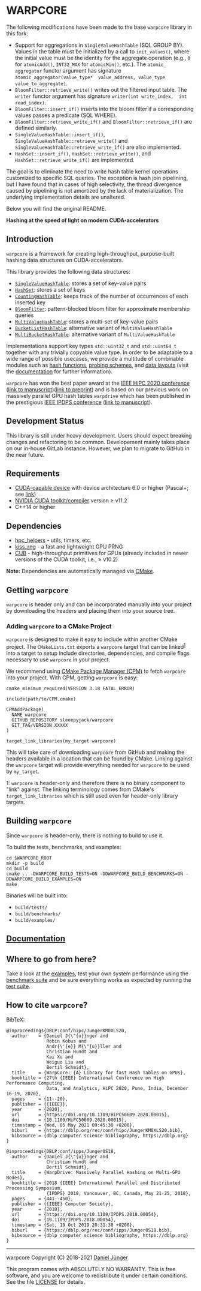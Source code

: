 # WARPCORE

The following modifications have been made to the base `warpcore` library in this fork:
- Support for aggregations in `SingleValueHashTable` (SQL GROUP BY). Values 
  in the table must be initialized by a call to `init_values()`, where the 
  initial value must be the identity for the aggregate operation (e.g., `0` 
  for `atomicAdd()`, `INT32_MAX` for `atomicMin()`, etc.). The `atomic_
  aggregator` functor argument has signature `atomic_aggregator(value_type* 
  value_address, value_type value_to_aggregate)`.
- `BloomFilter::retrieve_write()` writes out the filtered input table. The 
  `writer` functor argument has signature `writer(int write_index, 
  int read_index)`.
- `BloomFilter::insert_if()` inserts into the bloom filter if a corresponding 
  values passes a predicate (SQL WHERE).
- `BloomFilter::retrieve_write_if()` and `BloomFilter::retrieve_if()` are 
  defined similarly.
- `SingleValueHashTable::insert_if()`, `SingleValueHashTable::retrieve_write()` and 
  `SingleValueHashTable::retrieve_write_if()` are also implemented.
- `HashSet::insert_if()`, `HashSet::retrieve_write()`, and `HashSet::retrieve_write_if()` are 
  implemented.

The goal is to eliminate the need to write hash table kernel operations customized to specific SQL queries. The exception is hash join pipelining, but I have found that in cases of high selectivity, the thread divergence caused by pipelining is not amortized by the lack of materialization. The underlying implementation details are unaltered.

Below you will find the original README.

**Hashing at the speed of light on modern CUDA-accelerators**

## Introduction
`warpcore` is a framework for creating high-throughput, purpose-built hashing data structures on CUDA-accelerators.

This library provides the following data structures:
- [`SingleValueHashTable`](include/warpcore/single_value_hash_table.cuh): stores a set of key-value pairs
- [`HashSet`](include/warpcore/hash_set.cuh): stores a set of keys
- [`CountingHashTable`](include/warpcore/counting_hash_table.cuh): keeps track of the number of occurrences of each inserted key
- [`BloomFilter`](include/warpcore/bloom_filter.cuh): pattern-blocked bloom filter for approximate membership queries
- [`MultiValueHashTable`](include/warpcore/multi_value_hash_table.cuh): stores a multi-set of key-value pairs
- [`BucketListHashTable`](include/warpcore/bucket_list_hash_table.cuh): alternative variant of `MultiValueHashTable`
- [`MultiBucketHashTable`](include/warpcore/multi_bucket_hash_table.cuh): alternative variant of `MultiValueHashTable`

Implementations support key types `std::uint32_t` and `std::uint64_t` together with any trivially copyable value type. In order to be adaptable to a wide range of possible usecases, we provide a multitude of combinable modules such as [hash functions](include/warpcore/hashers.cuh), [probing schemes](include/warpcore/probing_schemes.cuh), and [data layouts](include/warpcore/storage.cuh) (visit the [documentation](https://sleeepyjack.github.io/warpcore/) for further information).

`warpcore` has won the best paper award at the [IEEE HiPC 2020 conference](https://hipc.org/) ([link to manuscript](https://ieeexplore.ieee.org/document/9406635))([link to preprint](https://arxiv.org/abs/2009.07914)) and is based on our previous work on massively parallel GPU hash tables `warpdrive` which has been published in the prestigious [IEEE IPDPS conference](https://www.ipdps.org/) ([link to manuscript](https://ieeexplore.ieee.org/document/8425198)).

## Development Status

This library is still under heavy development. Users should expect breaking changes and refactoring to be common.
Developement mainly takes place on our in-house GitLab instance. However, we plan to migrate to GitHub in the near future.

## Requirements
- [CUDA-capable device](https://developer.nvidia.com/cuda-gpus) with device architecture 6.0 or higher (Pascal+; see [link](https://en.wikipedia.org/wiki/CUDA#GPUs_supported))
- [NVIDIA CUDA toolkit/compiler](https://developer.nvidia.com/cuda-toolkit) version $\ge$ v11.2
- C++14 or higher

## Dependencies
- [hpc_helpers](https://gitlab.rlp.net/pararch/hpc_helpers) - utils, timers, etc.
- [kiss_rng](https://github.com/sleeepyjack/kiss_rng) - a fast and lightweight GPU PRNG
- [CUB](https://nvlabs.github.io/cub/) - high-throughput primitives for GPUs (already included in newer versions of the CUDA toolkit, i.e., $\ge$ v10.2)

**Note:** Dependencies are automatically managed via [CMake](https://cmake.org/).

## Getting `warpcore`

`warpcore` is header only and can be incorporated manually into your project by downloading the headers and placing them into your source tree.

### Adding `warpcore` to a CMake Project

`warpcore` is designed to make it easy to include within another CMake project.
 The `CMakeLists.txt` exports a `warpcore` target that can be linked<sup>[1](#link-footnote)</sup> into a target to setup include directories, dependencies, and compile flags necessary to use `warpcore` in your project.


We recommend using [CMake Package Manager (CPM)](https://github.com/TheLartians/CPM.cmake) to fetch `warpcore` into your project.
With CPM, getting `warpcore` is easy:

```
cmake_minimum_required(VERSION 3.18 FATAL_ERROR)

include(path/to/CPM.cmake)

CPMAddPackage(
  NAME warpcore
  GITHUB_REPOSITORY sleeepyjack/warpcore
  GIT_TAG/VERSION XXXXX
)

target_link_libraries(my_target warpcore)
```

This will take care of downloading `warpcore` from GitHub and making the headers available in a location that can be found by CMake. Linking against the `warpcore` target will provide everything needed for `warpcore` to be used by `my_target`.

<a name="link-footnote">1</a>: `warpcore` is header-only and therefore there is no binary component to "link" against. The linking terminology comes from CMake's `target_link_libraries` which is still used even for header-only library targets.

## Building `warpcore`

Since `warpcore` is header-only, there is nothing to build to use it.

To build the tests, benchmarks, and examples:

```
cd $WARPCORE_ROOT
mkdir -p build
cd build
cmake .. -DWARPCORE_BUILD_TESTS=ON -DDWARPCORE_BUILD_BENCHMARKS=ON -DDWARPCORE_BUILD_EXAMPLES=ON
make
```
Binaries will be built into:
- `build/tests/`
- `build/benchmarks/`
- `build/examples/`


## [Documentation](docs/index.html)

## Where to go from here?
Take a look at the [examples](examples/README.md), test your own system performance using the [benchmark suite](benchmarks/README.md) and be sure everything works as expected by running the [test suite](tests/README.md).

## How to cite `warpcore`?
BibTeX:
```console
@inproceedings{DBLP:conf/hipc/JungerKM0XLS20,
  author    = {Daniel J{\"{u}}nger and
               Robin Kobus and
               Andr{\'{e}} M{\"{u}}ller and
               Christian Hundt and
               Kai Xu and
               Weiguo Liu and
               Bertil Schmidt},
  title     = {WarpCore: {A} Library for fast Hash Tables on GPUs},
  booktitle = {27th {IEEE} International Conference on High Performance Computing,
               Data, and Analytics, HiPC 2020, Pune, India, December 16-19, 2020},
  pages     = {11--20},
  publisher = {{IEEE}},
  year      = {2020},
  url       = {https://doi.org/10.1109/HiPC50609.2020.00015},
  doi       = {10.1109/HiPC50609.2020.00015},
  timestamp = {Wed, 05 May 2021 09:45:30 +0200},
  biburl    = {https://dblp.org/rec/conf/hipc/JungerKM0XLS20.bib},
  bibsource = {dblp computer science bibliography, https://dblp.org}
}

@inproceedings{DBLP:conf/ipps/Junger0S18,
  author    = {Daniel J{\"{u}}nger and
               Christian Hundt and
               Bertil Schmidt},
  title     = {WarpDrive: Massively Parallel Hashing on Multi-GPU Nodes},
  booktitle = {2018 {IEEE} International Parallel and Distributed Processing Symposium,
               {IPDPS} 2018, Vancouver, BC, Canada, May 21-25, 2018},
  pages     = {441--450},
  publisher = {{IEEE} Computer Society},
  year      = {2018},
  url       = {https://doi.org/10.1109/IPDPS.2018.00054},
  doi       = {10.1109/IPDPS.2018.00054},
  timestamp = {Sat, 19 Oct 2019 20:31:38 +0200},
  biburl    = {https://dblp.org/rec/conf/ipps/Junger0S18.bib},
  bibsource = {dblp computer science bibliography, https://dblp.org}
}
```
***
warpcore Copyright (C) 2018-2021 [Daniel Jünger](https://github.com/sleeepyjack)

This program comes with ABSOLUTELY NO WARRANTY.
This is free software, and you are welcome to redistribute it under certain
conditions. See the file [LICENSE](LICENSE) for details.

[repository]: https://github.com/sleeepyjack/warpcore



